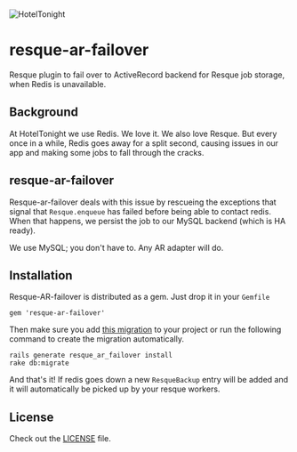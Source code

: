 <img src="https://raw.github.com/hoteltonight/HTDelegateProxy/master/ht-logo-black.png" alt="HotelTonight" title="HotelTonight" style="display:block; margin: 10px auto 30px auto;">

# resque-ar-failover

Resque plugin to fail over to ActiveRecord backend for Resque job storage, when Redis is unavailable.

## Background

At HotelTonight we use Redis. We love it. We also love Resque. But every once in a while,
Redis goes away for a split second, causing issues in our app and making some jobs to
fall through the cracks.

## resque-ar-failover

Resque-ar-failover deals with this issue by rescueing the exceptions that signal that `Resque.enqueue` has failed
before being able to contact redis. When that happens, we persist the job to our MySQL backend (which is HA ready).

We use MySQL; you don't have to. Any AR adapter will do.

## Installation

Resque-AR-failover is distributed as a gem. Just drop it in your `Gemfile`

```
gem 'resque-ar-failover'
```

Then make sure you add [this migration][migration] to your project or run the following command to create the migration automatically.

```
rails generate resque_ar_failover install
rake db:migrate
```

And that's it! If redis goes down a new `ResqueBackup` entry will be added and it will automatically be picked up by your resque workers.

## License

Check out the [LICENSE][license] file.

 [migration]: https://github.com/hoteltonight/resque-ar-failover/blob/master/lib/generators/templates/migration.rb
 [license]: https://github.com/hoteltonight/resque-ar-failover/blob/master/LICENSE

